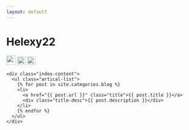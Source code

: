 ```yaml
---
layout: default
---
```


<body>
  <div class="index-wrapper">
    <div class="aside">
      <div class="info-card">
        <h1>Helexy22</h1>
        <a href="https://weibo.com/u/3313789635" target="_blank"><img src="http://www.weibo.com/favicon.ico" alt="" width="25"/></a>
        <a href="http://www.douban.com/people/168344104/" target="_blank"><img src="http://www.douban.com/favicon.ico" alt="" width="22"/></a>
        <a href="http://instagram.com/hexxy_22/" target="_blank"><img src="http://d36xtkk24g8jdx.cloudfront.net/bluebar/00c6602/images/ico/favicon.ico" alt="" width="22"/></a>
      </div>
      <div id="particles-js"></div>
    </div>

    <div class="index-content">
      <ul class="artical-list">
        {% for post in site.categories.blog %}
        <li>
          <a href="{{ post.url }}" class="title">{{ post.title }}</a>
          <div class="title-desc">{{ post.description }}</div>
        </li>
        {% endfor %}
      </ul>
    </div>
  </div>
</body>

